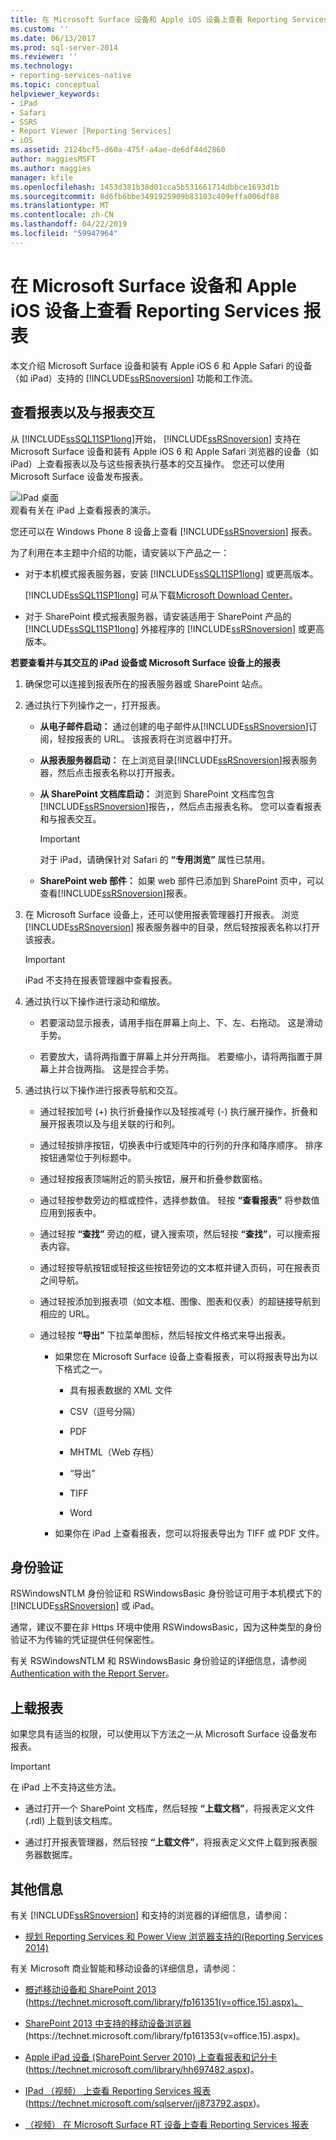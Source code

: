 ```yaml
---
title: 在 Microsoft Surface 设备和 Apple iOS 设备上查看 Reporting Services 报表 |Microsoft Docs
ms.custom: ''
ms.date: 06/13/2017
ms.prod: sql-server-2014
ms.reviewer: ''
ms.technology:
- reporting-services-native
ms.topic: conceptual
helpviewer_keywords:
- iPad
- Safari
- SSRS
- Report Viewer [Reporting Services]
- iOS
ms.assetid: 2124bcf5-d60a-475f-a4ae-de6df44d2860
author: maggiesMSFT
ms.author: maggies
manager: kfile
ms.openlocfilehash: 1453d381b38d01cca5b531661714dbbce1693d1b
ms.sourcegitcommit: 8d6fb6bbe3491925909b83103c409effa006df88
ms.translationtype: MT
ms.contentlocale: zh-CN
ms.lasthandoff: 04/22/2019
ms.locfileid: "59947964"
---
```

# <a name="view-reporting-services-reports-on-microsoft-surface-devices-and--apple-ios-devices"></a>在 Microsoft Surface 设备和 Apple iOS 设备上查看 Reporting Services 报表
  本文介绍 Microsoft Surface 设备和装有 Apple iOS 6 和 Apple Safari 的设备（如 iPad）支持的 [!INCLUDE[ssRSnoversion](../includes/ssrsnoversion-md.md)] 功能和工作流。  
  
## <a name="view-and-interact-with-reports"></a>查看报表以及与报表交互  
 从 [!INCLUDE[ssSQL11SP1long](../includes/sssql11sp1long-md.md)]开始， [!INCLUDE[ssRSnoversion](../includes/ssrsnoversion-md.md)] 支持在 Microsoft Surface 设备和装有 Apple iOS 6 和 Apple Safari 浏览器的设备（如 iPad）上查看报表以及与这些报表执行基本的交互操作。 您还可以使用 Microsoft Surface 设备发布报表。  
  
 ![IPad 桌面](media/videothumbnail.jpg "IPad 桌面")  
观看有关在 iPad 上查看报表的演示。  
  
 您还可以在 Windows Phone 8 设备上查看 [!INCLUDE[ssRSnoversion](../includes/ssrsnoversion-md.md)] 报表。  
  
 为了利用在本主题中介绍的功能，请安装以下产品之一：  
  
-   对于本机模式报表服务器，安装 [!INCLUDE[ssSQL11SP1long](../includes/sssql11sp1long-md.md)] 或更高版本。  
  
     [!INCLUDE[ssSQL11SP1long](../includes/sssql11sp1long-md.md)] 可从下载[Microsoft Download Center](https://www.microsoft.com/download/details.aspx?id=35575)。  
  
-   对于 SharePoint 模式报表服务器，请安装适用于 SharePoint 产品的 [!INCLUDE[ssSQL11SP1long](../includes/sssql11sp1long-md.md)] 外接程序的 [!INCLUDE[ssRSnoversion](../includes/ssrsnoversion-md.md)] 或更高版本。  
  
 **若要查看并与其交互的 iPad 设备或 Microsoft Surface 设备上的报表**  
  
1.  确保您可以连接到报表所在的报表服务器或 SharePoint 站点。  
  
2.  通过执行下列操作之一，打开报表。  
  
    -   **从电子邮件启动：** 通过创建的电子邮件从[!INCLUDE[ssRSnoversion](../includes/ssrsnoversion-md.md)]订阅，轻按报表的 URL。 该报表将在浏览器中打开。  
  
    -   **从报表服务器启动：** 在上浏览目录[!INCLUDE[ssRSnoversion](../includes/ssrsnoversion-md.md)]报表服务器，然后点击报表名称以打开报表。  
  
    -   **从 SharePoint 文档库启动：** 浏览到 SharePoint 文档库包含[!INCLUDE[ssRSnoversion](../includes/ssrsnoversion-md.md)]报告，，然后点击报表名称。 您可以查看报表和与报表交互。  
  
        > [!IMPORTANT]  
        >  对于 iPad，请确保针对 Safari 的 **“专用浏览”** 属性已禁用。  
  
    -   **SharePoint web 部件：** 如果 web 部件已添加到 SharePoint 页中，可以查看[!INCLUDE[ssRSnoversion](../includes/ssrsnoversion-md.md)]报表。  
  
3.  在 Microsoft Surface 设备上，还可以使用报表管理器打开报表。 浏览 [!INCLUDE[ssRSnoversion](../includes/ssrsnoversion-md.md)] 报表服务器中的目录，然后轻按报表名称以打开该报表。  
  
    > [!IMPORTANT]  
    >  iPad 不支持在报表管理器中查看报表。  
  
4.  通过执行以下操作进行滚动和缩放。  
  
    -   若要滚动显示报表，请用手指在屏幕上向上、下、左、右拖动。 这是滑动手势。  
  
    -   若要放大，请将两指置于屏幕上并分开两指。 若要缩小，请将两指置于屏幕上并合拢两指。 这是捏合手势。  
  
5.  通过执行以下操作进行报表导航和交互。  
  
    -   通过轻按加号 (+) 执行折叠操作以及轻按减号 (-) 执行展开操作，折叠和展开报表项以及与组关联的行和列。  
  
    -   通过轻按排序按钮，切换表中行或矩阵中的行列的升序和降序顺序。 排序按钮通常位于列标题中。  
  
    -   通过轻按报表顶端附近的箭头按钮，展开和折叠参数窗格。  
  
    -   通过轻按参数旁边的框或控件，选择参数值。 轻按 **“查看报表”** 将参数值应用到报表中。  
  
    -   通过轻按 **“查找”** 旁边的框，键入搜索项，然后轻按 **“查找”**，可以搜索报表内容。  
  
    -   通过轻按导航按钮或轻按这些按钮旁边的文本框并键入页码，可在报表页之间导航。  
  
    -   通过轻按添加到报表项（如文本框、图像、图表和仪表）的超链接导航到相应的 URL。  
  
    -   通过轻按 **“导出”** 下拉菜单图标，然后轻按文件格式来导出报表。  
  
        -   如果您在 Microsoft Surface 设备上查看报表，可以将报表导出为以下格式之一。  
  
            -   具有报表数据的 XML 文件  
  
            -   CSV（逗号分隔）  
  
            -   PDF  
  
            -   MHTML（Web 存档）  
  
            -   “导出”  
  
            -   TIFF  
  
            -   Word  
  
        -   如果你在 iPad 上查看报表，您可以将报表导出为 TIFF 或 PDF 文件。  
  
## <a name="authentication"></a>身份验证  
 RSWindowsNTLM 身份验证和 RSWindowsBasic 身份验证可用于本机模式下的 [!INCLUDE[ssRSnoversion](../includes/ssrsnoversion-md.md)] 或 iPad。  
  
 通常，建议不要在非 Https 环境中使用 RSWindowsBasic，因为这种类型的身份验证不为传输的凭证提供任何保密性。  
  
 有关 RSWindowsNTLM 和 RSWindowsBasic 身份验证的详细信息，请参阅 [Authentication with the Report Server](security/authentication-with-the-report-server.md)。  
  
## <a name="uploading-reports"></a>上载报表  
 如果您具有适当的权限，可以使用以下方法之一从 Microsoft Surface 设备发布报表。  
  
> [!IMPORTANT]  
>  在 iPad 上不支持这些方法。  
  
-   通过打开一个 SharePoint 文档库，然后轻按 **“上载文档”**，将报表定义文件 (.rdl) 上载到该文档库。  
  
-   通过打开报表管理器，然后轻按 **“上载文件”**，将报表定义文件上载到报表服务器数据库。  
  
## <a name="additional-information"></a>其他信息  
 有关 [!INCLUDE[ssRSnoversion](../includes/ssrsnoversion-md.md)] 和支持的浏览器的详细信息，请参阅：  
  
-   [规划 Reporting Services 和 Power View 浏览器支持的&#40;Reporting Services 2014&#41;](../../2014/reporting-services/browser-support-for-reporting-services-and-power-view.md)  
  
 有关 Microsoft 商业智能和移动设备的详细信息，请参阅：  
  
-   [概述移动设备和 SharePoint 2013](https://technet.microsoft.com/library/fp161351\(v=office.15\).aspx) (https://technet.microsoft.com/library/fp161351(v=office.15).aspx)。  
  
-   [SharePoint 2013 中支持的移动设备浏览器](https://technet.microsoft.com/library/fp161353\(v=office.15\).aspx)(https://technet.microsoft.com/library/fp161353(v=office.15).aspx)。  
  
-   [Apple iPad 设备 (SharePoint Server 2010) 上查看报表和记分卡](https://technet.microsoft.com/library/hh697482.aspx)(https://technet.microsoft.com/library/hh697482.aspx)。  
  
-   [IPad （视频） 上查看 Reporting Services 报表](https://technet.microsoft.com/sqlserver/jj873792.aspx)(https://technet.microsoft.com/sqlserver/jj873792.aspx)。  
  
-   [（视频） 在 Microsoft Surface RT 设备上查看 Reporting Services 报表](https://technet.microsoft.com/sqlserver/dn146017)  
  
  
